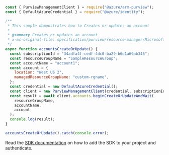```javascript
const { PurviewManagementClient } = require("@azure/arm-purview");
const { DefaultAzureCredential } = require("@azure/identity");

/**
 * This sample demonstrates how to Creates or updates an account
 *
 * @summary Creates or updates an account
 * x-ms-original-file: specification/purview/resource-manager/Microsoft.Purview/stable/2021-07-01/examples/Accounts_CreateOrUpdate.json
 */
async function accountsCreateOrUpdate() {
  const subscriptionId = "34adfa4f-cedf-4dc0-ba29-b6d1a69ab345";
  const resourceGroupName = "SampleResourceGroup";
  const accountName = "account1";
  const account = {
    location: "West US 2",
    managedResourceGroupName: "custom-rgname",
  };
  const credential = new DefaultAzureCredential();
  const client = new PurviewManagementClient(credential, subscriptionId);
  const result = await client.accounts.beginCreateOrUpdateAndWait(
    resourceGroupName,
    accountName,
    account
  );
  console.log(result);
}

accountsCreateOrUpdate().catch(console.error);
```

Read the [SDK documentation](https://github.com/Azure/azure-sdk-for-js/blob/%40azure%2Farm-purview_1.0.1/sdk/purview/arm-purview/README.md) on how to add the SDK to your project and authenticate.
